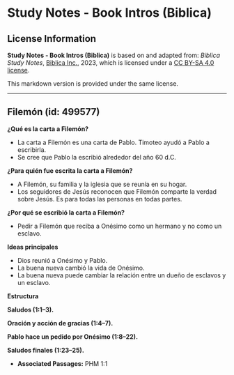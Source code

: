 # Study Notes - Book Intros (Biblica)

## License Information

**Study Notes - Book Intros (Biblica)** is based on and adapted from: _Biblica Study Notes_, [Biblica Inc.](https://www.biblica.com/), 2023, which is licensed under a [CC BY-SA 4.0 license](https://creativecommons.org/licenses/by-sa/4.0/legalcode.en).

This markdown version is provided under the same license.



--------------------------------

## Filemón (id: 499577)

**¿Qué es la carta a Filemón?**

* La carta a Filemón es una carta de Pablo. Timoteo ayudó a Pablo a escribirla.
* Se cree que Pablo la escribió alrededor del año 60 d.C.

**¿Para quién fue escrita la carta a Filemón?**

* A Filemón, su familia y la iglesia que se reunía en su hogar.
* Los seguidores de Jesús reconocen que Filemón comparte la verdad sobre Jesús. Es para todas las personas en todas partes.

**¿Por qué se escribió la carta a Filemón?**

* Pedir a Filemón que reciba a Onésimo como un hermano y no como un esclavo.

**Ideas principales**

* Dios reunió a Onésimo y Pablo.
* La buena nueva cambió la vida de Onésimo.
* La buena nueva puede cambiar la relación entre un dueño de esclavos y un esclavo.

**Estructura**

**Saludos (1:1–3\).**

**Oración y acción de gracias (1:4–7\).**

**Pablo hace un pedido por Onésimo (1:8–22\).**

**Saludos finales (1:23–25\).**

* **Associated Passages:** PHM 1:1

